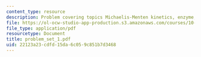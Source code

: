 ```yaml
---
content_type: resource
description: Problem covering topics Michaelis-Menten kinetics, enzyme, rate expression.
file: https://ol-ocw-studio-app-production.s3.amazonaws.com/courses/10-442-biochemical-engineering-spring-2005/22123a23cdfd15da6c059c851b7d3468_problem_set_1.pdf
file_type: application/pdf
resourcetype: Document
title: problem_set_1.pdf
uid: 22123a23-cdfd-15da-6c05-9c851b7d3468
---
```


